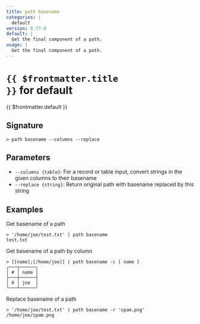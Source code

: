 ```yaml
---
title: path basename
categories: |
  default
version: 0.77.0
default: |
  Get the final component of a path.
usage: |
  Get the final component of a path.
---
```


# <code>{{ $frontmatter.title }}</code> for default

<div class='command-title'>{{ $frontmatter.default }}</div>

## Signature

```> path basename --columns --replace```

## Parameters

 -  `--columns {table}`: For a record or table input, convert strings in the given columns to their basename
 -  `--replace {string}`: Return original path with basename replaced by this string

## Examples

Get basename of a path
```shell
> '/home/joe/test.txt' | path basename
test.txt
```

Get basename of a path by column
```shell
> [[name];[/home/joe]] | path basename -c [ name ]
╭───┬──────╮
│ # │ name │
├───┼──────┤
│ 0 │ joe  │
╰───┴──────╯

```

Replace basename of a path
```shell
> '/home/joe/test.txt' | path basename -r 'spam.png'
/home/joe/spam.png
```

